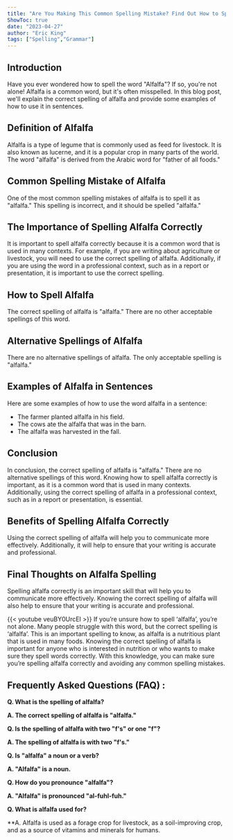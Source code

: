 ```yaml
---
title: "Are You Making This Common Spelling Mistake? Find Out How to Spell 'Alfalfa' Now!"
ShowToc: true 
date: "2023-04-27"
author: "Eric King" 
tags: ["Spelling","Grammar"]
---
```

## Introduction 
Have you ever wondered how to spell the word "Alfalfa"? If so, you're not alone! Alfalfa is a common word, but it's often misspelled. In this blog post, we'll explain the correct spelling of alfalfa and provide some examples of how to use it in sentences. 

## Definition of Alfalfa
Alfalfa is a type of legume that is commonly used as feed for livestock. It is also known as lucerne, and it is a popular crop in many parts of the world. The word "alfalfa" is derived from the Arabic word for "father of all foods." 

## Common Spelling Mistake of Alfalfa
One of the most common spelling mistakes of alfalfa is to spell it as "alfalfa." This spelling is incorrect, and it should be spelled "alfalfa." 

## The Importance of Spelling Alfalfa Correctly
It is important to spell alfalfa correctly because it is a common word that is used in many contexts. For example, if you are writing about agriculture or livestock, you will need to use the correct spelling of alfalfa. Additionally, if you are using the word in a professional context, such as in a report or presentation, it is important to use the correct spelling. 

## How to Spell Alfalfa
The correct spelling of alfalfa is "alfalfa." There are no other acceptable spellings of this word. 

## Alternative Spellings of Alfalfa
There are no alternative spellings of alfalfa. The only acceptable spelling is "alfalfa." 

## Examples of Alfalfa in Sentences
Here are some examples of how to use the word alfalfa in a sentence: 

- The farmer planted alfalfa in his field. 
- The cows ate the alfalfa that was in the barn. 
- The alfalfa was harvested in the fall. 

## Conclusion
In conclusion, the correct spelling of alfalfa is "alfalfa." There are no alternative spellings of this word. Knowing how to spell alfalfa correctly is important, as it is a common word that is used in many contexts. Additionally, using the correct spelling of alfalfa in a professional context, such as in a report or presentation, is essential. 

## Benefits of Spelling Alfalfa Correctly
Using the correct spelling of alfalfa will help you to communicate more effectively. Additionally, it will help to ensure that your writing is accurate and professional. 

## Final Thoughts on Alfalfa Spelling
Spelling alfalfa correctly is an important skill that will help you to communicate more effectively. Knowing the correct spelling of alfalfa will also help to ensure that your writing is accurate and professional.

{{< youtube veuBY0UrcEI >}} 
If you’re unsure how to spell ‘alfalfa’, you’re not alone. Many people struggle with this word, but the correct spelling is ‘alfalfa’. This is an important spelling to know, as alfalfa is a nutritious plant that is used in many foods. Knowing the correct spelling of alfalfa is important for anyone who is interested in nutrition or who wants to make sure they spell words correctly. With this knowledge, you can make sure you’re spelling alfalfa correctly and avoiding any common spelling mistakes.

## Frequently Asked Questions (FAQ) :
**Q. What is the spelling of alfalfa?**

**A. The correct spelling of alfalfa is "alfalfa."**

**Q. Is the spelling of alfalfa with two "f's" or one "f"?**

**A. The spelling of alfalfa is with two "f's."**

**Q. Is "alfalfa" a noun or a verb?**

**A. "Alfalfa" is a noun.**

**Q. How do you pronounce "alfalfa"?**

**A. "Alfalfa" is pronounced "al-fuhl-fuh."**

**Q. What is alfalfa used for?**

**A. Alfalfa is used as a forage crop for livestock, as a soil-improving crop, and as a source of vitamins and minerals for humans.





